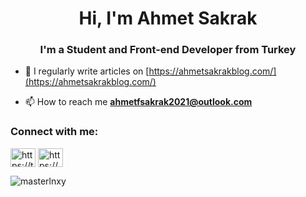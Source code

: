 <h1 align="center">Hi, I'm Ahmet Sakrak</h1>
<h3 align="center">I'm a Student and Front-end Developer from Turkey</h3>

- 📝 I regularly write articles on [https://ahmetsakrakblog.com/](https://ahmetsakrakblog.com/)

- 📫 How to reach me **ahmetfsakrak2021@outlook.com**

<h3 align="left">Connect with me:</h3>
<p align="left">
<a href="https://twitter.com/https://twitter.com/asakrak_" target="blank"><img align="center" src="https://raw.githubusercontent.com/rahuldkjain/github-profile-readme-generator/neutral-icons/src/images/icons/Social/twitter.svg" alt="https://twitter.com/asakrak_" height="30" width="40" /></a>
<a href="https://linkedin.com/in/https://www.linkedin.com/in/ahmet-faruk-sakrak-641111205/" target="blank"><img align="center" src="https://raw.githubusercontent.com/rahuldkjain/github-profile-readme-generator/neutral-icons/src/images/icons/Social/linked-in-alt.svg" alt="https://www.linkedin.com/in/ahmet-faruk-sakrak-641111205/" height="30" width="40" /></a>
</p>

<p><img align="center" src="https://github-readme-stats.vercel.app/api/top-langs?username=masterlnxy&show_icons=true&locale=en&layout=compact" alt="masterlnxy" /></p>